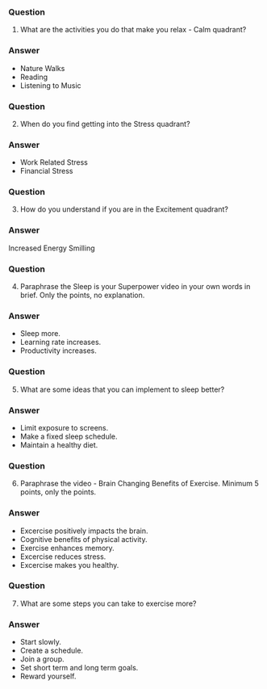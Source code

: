 ### Question
1. What are the activities you do that make you relax - Calm quadrant?

### Answer
- Nature Walks
- Reading
- Listening to Music

### Question
2. When do you find getting into the Stress quadrant?

### Answer
- Work Related Stress
- Financial Stress

### Question
3. How do you understand if you are in the Excitement quadrant?

### Answer
Increased Energy
Smilling

### Question
4. Paraphrase the Sleep is your Superpower video in your own words in brief. Only the points, no explanation.

### Answer
- Sleep more.
- Learning rate increases.
- Productivity increases.

### Question
5. What are some ideas that you can implement to sleep better?

### Answer
- Limit exposure to screens.
- Make a fixed sleep schedule.
- Maintain a healthy diet.

### Question
6. Paraphrase the video - Brain Changing Benefits of Exercise. Minimum 5 points, only the points.

### Answer
- Excercise positively impacts the brain.
- Cognitive benefits of physical activity.
- Exercise enhances memory.
- Excercise reduces stress.
- Excercise makes you healthy.

### Question
7. What are some steps you can take to exercise more?

### Answer
- Start slowly.
- Create a schedule.
- Join a group.
- Set short term and long term goals.
- Reward yourself.
